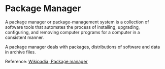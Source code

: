 # Package Manager

A package manager or package-management system is a collection of software tools that automates the process of installing, upgrading, configuring, and removing computer programs for a computer in a consistent manner. 

A package manager deals with packages, distributions of software and data in archive files.

Reference: [Wikipadia; Package manager](https://en.wikipedia.org/wiki/Package_manager)